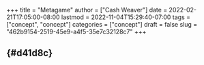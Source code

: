+++
title = "Metagame"
author = ["Cash Weaver"]
date = 2022-02-21T17:05:00-08:00
lastmod = 2022-11-04T15:29:40-07:00
tags = ["concept", "concept"]
categories = ["concept"]
draft = false
slug = "462b9154-2519-45e9-a4f5-35e7c32128c7"
+++

##  {#d41d8c}
